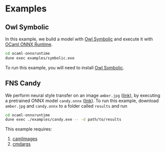 # Examples

## Owl Symbolic
In this example, we build a model with [Owl Symbolic](https://github.com/owlbarn/owl_symbolic) and execute it with [OCaml ONNX Runtime](https://github.com/tachukao/ocaml-onnxruntime).

```sh
cd ocaml-onnxruntime
dune exec examples/symbolic.exe
```
To run this example, you will need to install [Owl Symbolic](https://github.com/owlbarn/).

## FNS Candy
We perform neural style transfer on an image `amber.jpg` ([link](https://github.com/gnsmrky/pytorch-fast-neural-style-for-web/blob/master/images/content-images/amber.jpg)), by executing a pretrained ONNX model `candy.onnx` ([link](https://github.com/onnx/models/tree/master/vision/style_transfer/fast_neural_style)).
To run this example, download `amber.jpg` and `candy.onnx` to a folder called `results` and run

```sh
cd ocaml-onnxruntime
dune exec ./examples/candy.exe -- -d path/to/results
```

This example requires:
1. [camlimages](https://opam.ocaml.org/packages/camlimages/)
2. [cmdargs](https://github.com/hennequin-lab/cmdargs)

